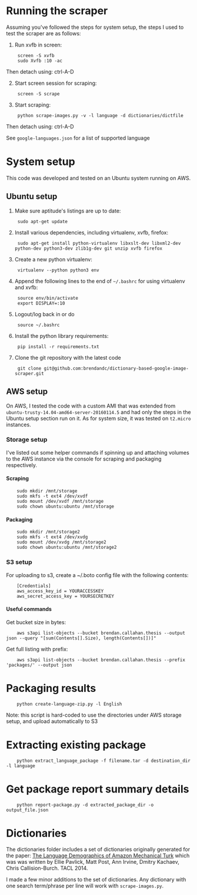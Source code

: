 # Running the scraper

Assuming you've followed the steps for system setup, the steps I used to test the scraper are as follows:

1. Run xvfb in screen:

        screen -S xvfb
        sudo Xvfb :10 -ac
        
Then detach using: ctrl-A-D

2. Start screen session for scraping:

        screen -S scrape
        
3. Start scraping:

        python scrape-images.py -v -l language -d dictionaries/dictfile
        
Then detach using: ctrl-A-D
        
See `google-languages.json` for a list of supported language

# System setup

This code was developed and tested on an Ubuntu system running on AWS. 

## Ubuntu setup

1. Make sure aptitude's listings are up to date: 

        sudo apt-get update
2. Install various dependencies, including virtualenv, xvfb, firefox: 

        sudo apt-get install python-virtualenv libxslt-dev libxml2-dev python-dev python3-dev zlib1g-dev git unzip xvfb firefox
3. Create a new python virtualenv: 

        virtualenv --python python3 env
4. Append the following lines to the end of `~/.bashrc` for using virtualenv and xvfb: 

        source env/bin/activate
        export DISPLAY=:10
5. Logout/log back in or do 

        source ~/.bashrc
6. Install the python library requirements: 

        pip install -r requirements.txt
        
7. Clone the git repository with the latest code
        
        git clone git@github.com:brendandc/dictionary-based-google-image-scraper.git
    
## AWS setup

On AWS, I tested the code with a custom AMI that was extended from `ubuntu-trusty-14.04-amd64-server-20160114.5` and had only the steps in the Ubuntu setup section run on it.
As for system size, it was tested on `t2.micro` instances.

### Storage setup

I've listed out some helper commands if spinning up and attaching volumes to the AWS instance via the console for scraping and packaging respectively.

#### Scraping

        sudo mkdir /mnt/storage
        sudo mkfs -t ext4 /dev/xvdf
        sudo mount /dev/xvdf /mnt/storage
        sudo chown ubuntu:ubuntu /mnt/storage

#### Packaging

        sudo mkdir /mnt/storage2
        sudo mkfs -t ext4 /dev/xvdg
        sudo mount /dev/xvdg /mnt/storage2
        sudo chown ubuntu:ubuntu /mnt/storage2
        
### S3 setup

For uploading to s3, create a ~/.boto config file with the following contents:

        [Credentials]
        aws_access_key_id = YOURACCESSKEY
        aws_secret_access_key = YOURSECRETKEY
        
#### Useful commands

Get bucket size in bytes:

        aws s3api list-objects --bucket brendan.callahan.thesis --output json --query "[sum(Contents[].Size), length(Contents[])]"
        
Get full listing with prefix:

        aws s3api list-objects --bucket brendan.callahan.thesis --prefix 'packages/' --output json

# Packaging results

        python create-language-zip.py -l English
        
Note: this script is hard-coded to use the directories under AWS storage setup, and upload automatically to S3

# Extracting existing package

        python extract_language_package -f filename.tar -d destination_dir -l language
        
# Get package report summary details

        python report-package.py -d extracted_package_dir -o output_file.json
        
# Dictionaries

The dictionaries folder includes a set of dictionaries originally generated for the paper: [The Language Demographics of Amazon Mechanical Turk](http://www.seas.upenn.edu/~epavlick/papers/language_demographics_mturk.pdf)
which was was written by Ellie Pavlick, Matt Post, Ann Irvine, Dmitry Kachaev, Chris Callision-Burch. TACL 2014.

I made a few minor additions to the set of dictionaries. Any dictionary with one search term/phrase per line will work with `scrape-images.py`. 